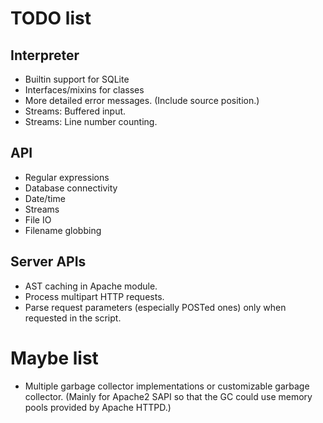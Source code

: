 # TODO list

## Interpreter

- Builtin support for SQLite
- Interfaces/mixins for classes
- More detailed error messages. (Include source position.)
- Streams: Buffered input.
- Streams: Line number counting.

## API

- Regular expressions
- Database connectivity
- Date/time
- Streams
- File IO
- Filename globbing

## Server APIs

- AST caching in Apache module.
- Process multipart HTTP requests.
- Parse request parameters (especially POSTed ones) only when requested in the
  script.

# Maybe list

- Multiple garbage collector implementations or customizable garbage collector. (Mainly
  for Apache2 SAPI so that the GC could use memory pools provided by Apache HTTPD.)

